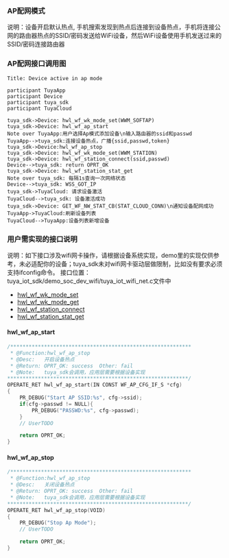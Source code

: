 ### AP配网模式

说明：设备开启默认热点, 手机搜索发现到热点后连接到设备热点，手机将连接公网的路由器热点的SSID/密码发送给WiFi设备，然后WiFi设备使用手机发送过来的SSID/密码连接路由器

### AP配网接口调用图

```sequence
Title: Device active in ap mode

participant TuyaApp
participant Device
participant tuya_sdk
participant TuyaCloud

tuya_sdk->Device: hwl_wf_wk_mode_set(WWM_SOFTAP)
tuya_sdk->Device: hwl_wf_ap_start
Note over TuyaApp:用户选择Ap模式添加设备\n输入路由器的ssid和passwd
TuyaApp-->tuya_sdk:连接设备热点，广播{ssid,passwd,token} 
tuya_sdk->Device:hwl_wf_ap_stop
tuya_sdk->Device: hwl_wf_wk_mode_set(WWM_STATION)
tuya_sdk->Device: hwl_wf_station_connect(ssid,passwd)
Device-->tuya_sdk: return OPRT_OK
tuya_sdk->Device: hwl_wf_station_stat_get
Note over tuya_sdk: 每隔1s查询一次网络状态
Device-->tuya_sdk: WSS_GOT_IP
tuya_sdk->TuyaCloud: 请求设备激活
TuyaCloud-->tuya_sdk: 设备激活成功
tuya_sdk->Device: GET_WF_NW_STAT_CB(STAT_CLOUD_CONN)\n通知设备配网成功
TuyaApp->TuyaCloud:刷新设备列表
TuyaCloud-->TuyaApp:设备列表新增设备
```
### 用户需实现的接口说明

说明：如下接口涉及wifi网卡操作，请根据设备系统实现，demo里的实现仅供参考，未必适配你的设备；tuya_sdk未对wifi网卡驱动层做限制，比如没有要求必须支持ifconfig命令。
接口位置：tuya_iot_sdk/demo_soc_dev_wifi/tuya_iot_wifi_net.c文件中

- [hwl_wf_wk_mode_set](wifi_api.md#hwlwfwkmodeset)
- [hwl_wf_wk_mode_get](wifi_api.md#hwlwfwkmodeget)
- [hwl_wf_station_connect](wifi_api.md#hwlwfstationconnect)
- [hwl_wf_station_stat_get](wifi_api.md#hwlwfstationstatget)

#### hwl_wf_ap_start
```c
/***********************************************************
 * @Function:hwl_wf_ap_stop
 * @Desc:   开启设备热点
 * @Return: OPRT_OK: success  Other: fail
 * @Note:   tuya_sdk会调用，应用层需要根据设备实现
***********************************************************/
OPERATE_RET hwl_wf_ap_start(IN CONST WF_AP_CFG_IF_S *cfg)
{
    PR_DEBUG("Start AP SSID:%s", cfg->ssid);
    if(cfg->passwd != NULL){
        PR_DEBUG("PASSWD:%s", cfg->passwd);
    }
    // UserTODO

    return OPRT_OK;
}
```

#### hwl_wf_ap_stop
```c
/***********************************************************
 * @Function:hwl_wf_ap_stop
 * @Desc:   关闭设备热点
 * @Return: OPRT_OK: success  Other: fail
 * @Note:   tuya_sdk会调用，应用层需要根据设备实现
***********************************************************/
OPERATE_RET hwl_wf_ap_stop(VOID)
{
    PR_DEBUG("Stop Ap Mode");
    // UserTODO

    return OPRT_OK;
}
```